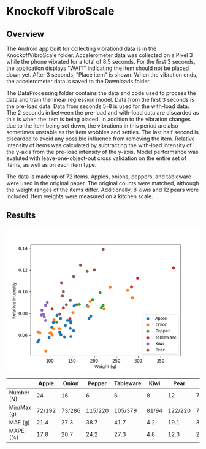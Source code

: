 # Knockoff VibroScale

## Overview
 The Android app built for collecting vibrationd data is in the KnockoffVibroScale folder. Accelerometer data was collected on a Pixel 3 while the phone vibrated for a total of 8.5 seconds. For the first 3 seconds, the application displays "WAIT" indicating the item should not be placed down yet. After 3 seconds, "Place item" is shown. When the vibration ends, the accelerometer data is saved to the Downloads folder. 
 
 The DataProcessing folder contains the data and code used to  process the data and train the linear regression model. Data from the first 3 seconds is the pre-load data. Data from seconds 5-8 is used for the with-load data. The 2 seconds in between the pre-load and with-load data are discarded as this is when the item is being placed. In addition to the vibration changes due to the item being set down, the vibrations in this period are also sometimes unstable as the item wobbles and settles. The last half second is discarded to avoid any possible influence from removing the item. Relative intensity of items was calculated by subtracting the with-load intensity of the y-axis from the pre-load intensity of the y-axis. Model performance was evaluted with leave-one-object-out cross validation on the entire set of items, as well as on each item type.  

 The data is made up of 72 items. Apples, onions, peppers, and tableware were used in the original paper. The original counts were matched, although the weight ranges of the items differ. Additionally, 8 kiwis and 12 pears were included. Item weights were measured on a kitchen scale. 

## Results
![Scatterplot of Intensity and Weight](./images/scatterplot.png)


|              | Apple | Onion | Pepper | Tableware | Kiwi | Pear  | All  | 
|--------------|-------|-------|--------|-----------|------|-------|------|
| Number (N)   |  24   |  16   |   6    |     6     |   8  |  12   |  72  | 
| Min/Max (g)  | 72/192| 73/286|115/220 |  105/379  |81/94 |122/220|72/379|
| MAE (g)      | 21.4  | 27.3  |  38.7  |    41.7   | 4.2  | 19.1  | 37.6 |
| MAPE (%)     | 17.8  | 20.7  |  24.2  |    27.3   | 4.8  | 12.3  | 26.8 | 

